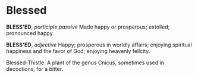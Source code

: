 # Blessed

**BLESS'ED**, _participle passive_ Made happy or prosperous; extolled; pronounced happy.

**BLESS'ED**, _adjective_ Happy; prosperous in worldly affairs; enjoying spiritual happiness and the favor of God; enjoying heavenly felicity.

Blessed-Thistle. A plant of the genus Cnicus, sometimes used in decoctions, for a bitter.
